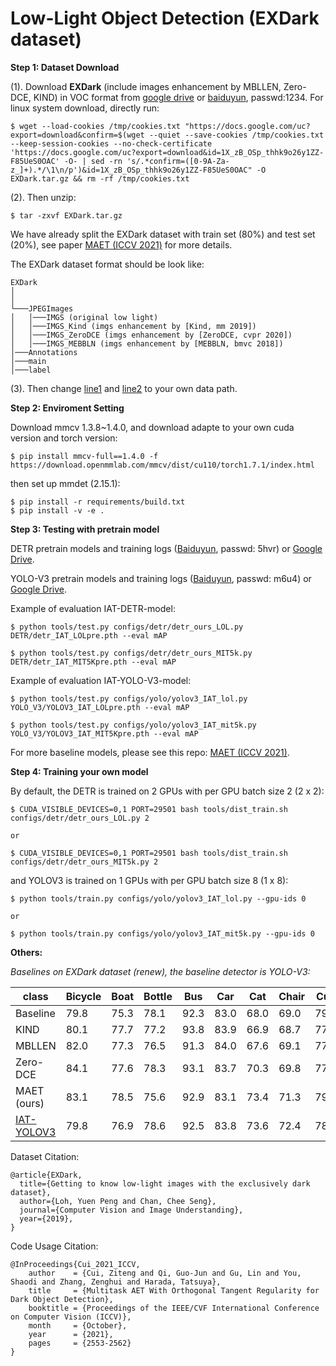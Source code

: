 # Low-Light Object Detection (EXDark dataset)

**Step 1: Dataset Download**

(1). Download **EXDark** (include images enhancement by MBLLEN, Zero-DCE, KIND) in VOC format from [google drive](https://drive.google.com/file/d/1X_zB_OSp_thhk9o26y1ZZ-F85UeS0OAC/view?usp=sharing) or [baiduyun](https://pan.baidu.com/s/1m4BMVqClhMks4S0xulkCcA), passwd:1234. For linux system download, directly run: 

```
$ wget --load-cookies /tmp/cookies.txt "https://docs.google.com/uc?export=download&confirm=$(wget --quiet --save-cookies /tmp/cookies.txt --keep-session-cookies --no-check-certificate 'https://docs.google.com/uc?export=download&id=1X_zB_OSp_thhk9o26y1ZZ-F85UeS0OAC' -O- | sed -rn 's/.*confirm=([0-9A-Za-z_]+).*/\1\n/p')&id=1X_zB_OSp_thhk9o26y1ZZ-F85UeS0OAC" -O EXDark.tar.gz && rm -rf /tmp/cookies.txt
```

(2). Then unzip:

```
$ tar -zxvf EXDark.tar.gz
```

We have already split the EXDark dataset with train set (80%) and test set (20%), see paper [MAET (ICCV 2021)](https://openaccess.thecvf.com/content/ICCV2021/papers/Cui_Multitask_AET_With_Orthogonal_Tangent_Regularity_for_Dark_Object_Detection_ICCV_2021_paper.pdf) for more details.

The EXDark dataset format should be look like:

```
EXDark
│      
│
└───JPEGImages
│   │───IMGS (original low light)
│   │───IMGS_Kind (imgs enhancement by [Kind, mm 2019])
│   │───IMGS_ZeroDCE (imgs enhancement by [ZeroDCE, cvpr 2020])
│   │───IMGS_MEBBLN (imgs enhancement by [MEBBLN, bmvc 2018])
│───Annotations   
│───main
│───label
```

(3). Then change [line1](https://github.com/cuiziteng/Illumination-Adaptive-Transformer/blob/a0e4de1029eab1e6030f11cebbb7aaec2a64360b/IAT_high/IAT_mmdetection/configs/_base_/datasets/exdark_detr.py#L3) and [line2](https://github.com/cuiziteng/Illumination-Adaptive-Transformer/blob/a0e4de1029eab1e6030f11cebbb7aaec2a64360b/IAT_high/IAT_mmdetection/configs/_base_/datasets/exdark_yolo.py#L2) to your own data path.


**Step 2: Enviroment Setting**

Download mmcv 1.3.8~1.4.0, and download adapte to your own cuda version and torch version:
```
$ pip install mmcv-full==1.4.0 -f https://download.openmmlab.com/mmcv/dist/cu110/torch1.7.1/index.html
```
then set up mmdet (2.15.1):
```
$ pip install -r requirements/build.txt
$ pip install -v -e .
```

**Step 3: Testing with pretrain model**

DETR pretrain models and training logs ([Baiduyun](https://pan.baidu.com/s/1CMAdhZ_9KvPnLfO7lyyaUA), passwd: 5hvr) or [Google Drive]().

YOLO-V3 pretrain models and training logs ([Baiduyun](https://pan.baidu.com/s/1tPXOBNC-6XElwvoIMPGPXQ), passwd: m6u4) or [Google Drive]().

Example of evaluation IAT-DETR-model:

```
$ python tools/test.py configs/detr/detr_ours_LOL.py DETR/detr_IAT_LOLpre.pth --eval mAP

$ python tools/test.py configs/detr/detr_ours_MIT5k.py DETR/detr_IAT_MIT5Kpre.pth --eval mAP
```

Example of evaluation IAT-YOLO-V3-model:

```
$ python tools/test.py configs/yolo/yolov3_IAT_lol.py YOLO_V3/YOLOV3_IAT_LOLpre.pth --eval mAP

$ python tools/test.py configs/yolo/yolov3_IAT_mit5k.py YOLO_V3/YOLOV3_IAT_MIT5Kpre.pth --eval mAP
```

For more baseline models, please see this repo: [MAET (ICCV 2021)](https://github.com/cuiziteng/ICCV_MAET).

**Step 4: Training your own model**

By default, the DETR is trained on 2 GPUs with per GPU batch size 2 (2 x 2): 

```
$ CUDA_VISIBLE_DEVICES=0,1 PORT=29501 bash tools/dist_train.sh configs/detr/detr_ours_LOL.py 2

or

$ CUDA_VISIBLE_DEVICES=0,1 PORT=29501 bash tools/dist_train.sh configs/detr/detr_ours_MIT5k.py 2
```

and YOLOV3 is trained on 1 GPUs with per GPU batch size 8 (1 x 8):

```
$ python tools/train.py configs/yolo/yolov3_IAT_lol.py --gpu-ids 0

or

$ python tools/train.py configs/yolo/yolov3_IAT_mit5k.py --gpu-ids 0
```


**Others:**

*Baselines on EXDark dataset (renew), the baseline detector is YOLO-V3:*

| class | Bicycle | Boat | Bottle | Bus | Car | Cat | Chair | Cup | Dog | Motorbike | People | Table | Total |
|  ---- | ----    | ---- | ----   | ----| ----| ----| ----  | ----| ----| ----      | ----   |  ---- |  ---- |
| Baseline |79.8 | 75.3 | 78.1 | 92.3 | 83.0 | 68.0 | 69.0 | 79.0 | 78.0 | 77.3 | 81.5 | 55.5 | 76.4 |
| KIND | 80.1 | 77.7 | 77.2 | 93.8 | 83.9 | 66.9 | 68.7 | 77.4 | 79.3 | 75.3 | 80.9 | 53.8 | 76.3 |
| MBLLEN | 82.0 | 77.3 | 76.5 | 91.3 | 84.0 | 67.6 | 69.1 | 77.6 | 80.4 | 75.6 | 81.9 | 58.6 | 76.8 |
| Zero-DCE | 84.1 | 77.6 | 78.3 | 93.1 | 83.7 | 70.3 | 69.8 | 77.6 | 77.4 | 76.3 | 81.0 | 53.6 | 76.9 |
| MAET (ours) | 83.1| 78.5| 75.6| 92.9| 83.1| 73.4| 71.3| 79.0| 79.8| 77.2| 81.1| 57.0| 77.7|
| [IAT-YOLOV3](https://github.com/cuiziteng/Illumination-Adaptive-Transformer) | 79.8 | 76.9 | 78.6 | 92.5 | 83.8 | 73.6 | 72.4 | 78.6 | 79.0 | 79.0 | 81.1 | 57.7 | 77.8 |

Dataset Citation:

```
@article{EXDark,
  title={Getting to know low-light images with the exclusively dark dataset},
  author={Loh, Yuen Peng and Chan, Chee Seng},
  journal={Computer Vision and Image Understanding},
  year={2019},
}
```

Code Usage Citation:

```
@InProceedings{Cui_2021_ICCV,
    author    = {Cui, Ziteng and Qi, Guo-Jun and Gu, Lin and You, Shaodi and Zhang, Zenghui and Harada, Tatsuya},
    title     = {Multitask AET With Orthogonal Tangent Regularity for Dark Object Detection},
    booktitle = {Proceedings of the IEEE/CVF International Conference on Computer Vision (ICCV)},
    month     = {October},
    year      = {2021},
    pages     = {2553-2562}
}
```

